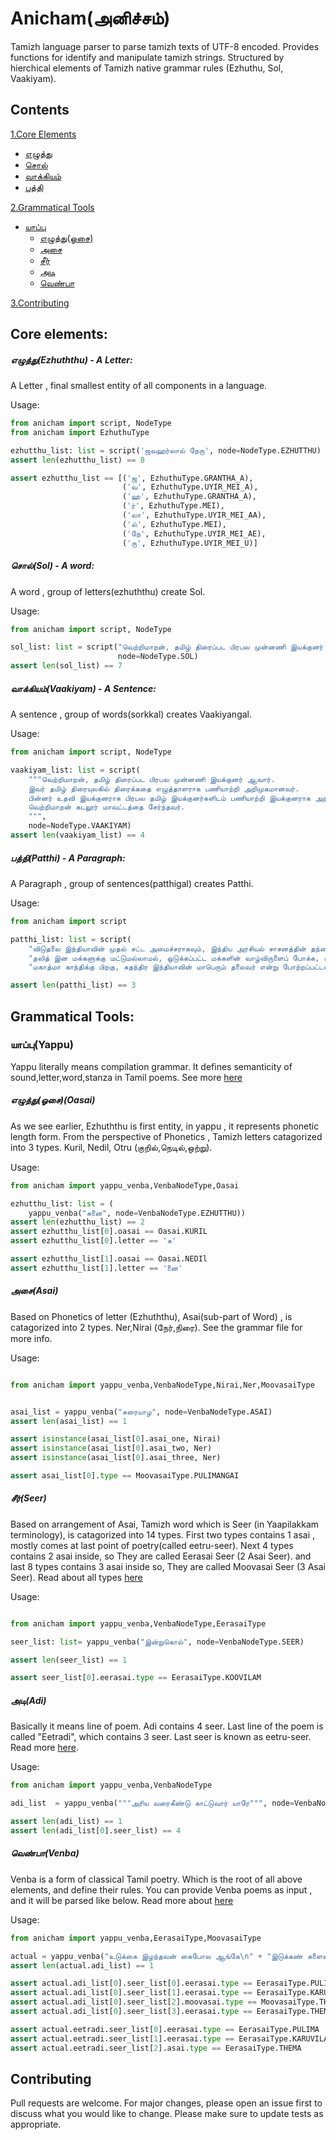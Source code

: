 # **Anicham(அனிச்சம்)**

Tamizh language parser to parse tamizh texts of UTF-8 encoded. Provides functions for identify and manipulate tamizh strings. Structured by hierchical elements of Tamizh native grammar rules (Ezhuthu, Sol, Vaakiyam). 

## Contents

[1.Core Elements](#core-elements)
- [எழுத்து](#ezhuththu)
- [சொல்](#sol)
- [வாக்கியம்](#vaakiyam)
- [பத்தி](#patthi)

[2.Grammatical Tools](#grammatical-tools)
- [யாப்பு](#yappu)
    - [எழுத்து(ஓசை)](#ezhuththu-oasai)
    - [அசை](#asai)
    - [சீர்](#seer)
    - [அடி](#adi)
    - [வெண்பா](#venba)

[3.Contributing](#contributing)

## **Core elements:**

##### <a id="ezhuththu">எழுத்து(Ezhuththu) - _A Letter_:</a>

A Letter , final smallest entity of all components in a language.
    
Usage:
```python
from anicham import script, NodeType
from anicham import EzhuthuType

ezhutthu_list: list = script('ஜவஹர்லால் நேரு', node=NodeType.EZHUTTHU)
assert len(ezhutthu_list) == 8

assert ezhutthu_list == [('ஜ', EzhuthuType.GRANTHA_A),
                         ('வ', EzhuthuType.UYIR_MEI_A),
                         ('ஹ', EzhuthuType.GRANTHA_A),
                         ('ர்', EzhuthuType.MEI),
                         ('லா', EzhuthuType.UYIR_MEI_AA),
                         ('ல்', EzhuthuType.MEI),
                         ('நே', EzhuthuType.UYIR_MEI_AE),
                         ('ரு', EzhuthuType.UYIR_MEI_U)]
```

##### <a id="sol">சொல்(Sol) - _A word_:</a>

A word , group of letters(ezhuththu) create Sol.

Usage:
```python      
from anicham import script, NodeType

sol_list: list = script("வெற்றிமாறன், தமிழ் திரைப்பட பிரபல முன்னணி இயக்குனர் ஆவார்",
                        node=NodeType.SOL)
assert len(sol_list) == 7
```


##### <a id="vaakiyam">வாக்கியம்(Vaakiyam) - _A Sentence_:</a>

A sentence , group of words(sorkkal) creates Vaakiyangal.

Usage:
```python       
from anicham import script, NodeType

vaakiyam_list: list = script(
    """வெற்றிமாறன், தமிழ் திரைப்பட பிரபல முன்னணி இயக்குனர் ஆவார். 
    இவர் தமிழ் திரையுலகில் திரைக்கதை எழுத்தாளராக பணியாற்றி அறிமுகமானவர். 
    பின்னர் உதவி இயக்குனராக பிரபல தமிழ் இயக்குனர்களிடம் பணியாற்றி இயக்குனராக அறிமுகமாகி தமிழ் திரையுலகில் புகழ் பெற்றுள்ளார். 
    வெற்றிமாறன் கடலூர் மாவட்டத்தை சேர்ந்தவர்.
    """,
    node=NodeType.VAAKIYAM)
assert len(vaakiyam_list) == 4
```


##### <a id="patthi">பத்தி(Patthi) - _A Paragraph_:</a>

A Paragraph , group of sentences(patthigal) creates Patthi.

Usage:
```python  
from anicham import script   

patthi_list: list = script(
    "விடுதலை இந்தியாவின் முதல் சட்ட அமைச்சராகவும், இந்திய அரசியல் சாசனத்தின் தந்தையாக விளங்கியவர்,‘பீம்ராவ் ராம்ஜி அம்பேத்கர்’. இவர் ஒரு சமூக சீர்திருத்தவாதியாக மட்டுமல்லாமல், மிகச்சிறந்த பொருளியல் அறிஞராகவும், அரசியல் தத்துவமேதையாகவும், சமூக சீர்திருத்தவாதியாகவும், பகுத்தறிவு சிந்தனையாளராகவும், சிறந்த எழுத்தாளர் மற்றும் பேச்சாளராகவும், வரலாற்று ஆசானாகவும் விளங்கியவர்.\n" +
    "தலித் இன மக்களுக்கு மட்டுமல்லாமல், ஒடுக்கப்பட்ட மக்களின் வாழ்விருளைப் போக்க, உதித்த சூரியன்.\n" +
    "மகாத்மா காந்திக்கு பிறகு, சுதந்திர இந்தியாவின் மாபெரும் தலைவர் என்று போற்றப்பட்டவர், டாக்டர் அம்பேத்கர் அவர்கள். தன் வாழ்நாள் முழுவதையும் சமூகத்திற்கென அர்ப்பணித்த மாபெரும் சிற்பியான டாக்டர் அம்பேத்கர் அவர்களின் வாழ்க்கை வரலாறு மற்றும் சாதனைகளை காண்போம்.")

assert len(patthi_list) == 3
```
## **Grammatical Tools:**
### <a id="yappu">யாப்பு(Yappu)</a>

Yappu literally means compilation grammar. It defines semanticity of sound,letter,word,stanza in Tamil poems. 
See more [here](https://ta.wikipedia.org/wiki/%E0%AE%AF%E0%AE%BE%E0%AE%AA%E0%AF%8D%E0%AE%AA%E0%AE%BF%E0%AE%B2%E0%AE%95%E0%AF%8D%E0%AE%95%E0%AE%A3%E0%AE%AE%E0%AF%8D)

##### <a id="ezhuththu-oasai">எழுத்து(ஓசை)(Oasai)</a>
As we see earlier, Ezhuththu is first entity, in yappu , it represents phonetic length form. From the perspective of Phonetics , Tamizh letters catagorized into 3 types.
Kuril, Nedil, Otru (குறில்,நெடில்,ஒற்று).

Usage:
```python
from anicham import yappu_venba,VenbaNodeType,Oasai

ezhutthu_list: list = (
    yappu_venba("சுனை", node=VenbaNodeType.EZHUTTHU))
assert len(ezhutthu_list) == 2
assert ezhutthu_list[0].oasai == Oasai.KURIL
assert ezhutthu_list[0].letter == 'சு'

assert ezhutthu_list[1].oasai == Oasai.NEDIl
assert ezhutthu_list[1].letter == 'னை'
```


##### <a id="asai">அசை(Asai)</a>
Based on Phonetics of letter (Ezhuththu), Asai(sub-part of Word) , is catagorized into 2 types.
Ner,Nirai (நேர்,நிரை). See the grammar file for more info.

Usage:
```python

from anicham import yappu_venba,VenbaNodeType,Nirai,Ner,MoovasaiType


asai_list = yappu_venba("சுரையாழ", node=VenbaNodeType.ASAI)
assert len(asai_list) == 1

assert isinstance(asai_list[0].asai_one, Nirai)
assert isinstance(asai_list[0].asai_two, Ner)
assert isinstance(asai_list[0].asai_three, Ner)

assert asai_list[0].type == MoovasaiType.PULIMANGAI
```

##### <a id="seer">சீர்(Seer)</a>
Based on arrangement of Asai, Tamizh word which is Seer (in Yaapilakkam terminology), is catagorized into 14 types.
First two types contains 1 asai , mostly comes at last point of poetry(called eetru-seer).
Next 4 types contains 2 asai inside, so They are called Eerasai Seer (2 Asai Seer).
and last 8 types contains 3 asai inside so,  They are called Moovasai Seer (3 Asai Seer). 
Read about all types [here](https://ta.wikipedia.org/wiki/%E0%AE%9A%E0%AF%80%E0%AE%B0%E0%AF%8D_(%E0%AE%AF%E0%AE%BE%E0%AE%AA%E0%AF%8D%E0%AE%AA%E0%AE%BF%E0%AE%B2%E0%AE%95%E0%AF%8D%E0%AE%95%E0%AE%A3%E0%AE%AE%E0%AF%8D)#%E0%AE%9A%E0%AF%80%E0%AE%B0%E0%AF%8D_%E0%AE%B5%E0%AE%95%E0%AF%88%E0%AE%95%E0%AE%B3%E0%AF%8D)

Usage:
```python

from anicham import yappu_venba,VenbaNodeType,EerasaiType

seer_list: list= yappu_venba("இன்றுகொல்", node=VenbaNodeType.SEER)

assert len(seer_list) == 1

assert seer_list[0].eerasai.type == EerasaiType.KOOVILAM
```

##### <a id="adi">அடி(Adi)</a>
Basically it means line of poem. Adi contains 4 seer. 
Last line of the poem is called "Eetradi", which contains 3 seer. Last seer is known as eetru-seer.
Read more [here](https://ta.wikipedia.org/wiki/%E0%AE%85%E0%AE%9F%E0%AE%BF_(%E0%AE%AF%E0%AE%BE%E0%AE%AA%E0%AF%8D%E0%AE%AA%E0%AE%BF%E0%AE%B2%E0%AE%95%E0%AF%8D%E0%AE%95%E0%AE%A3%E0%AE%AE%E0%AF%8D,_%E0%AE%9A%E0%AF%80%E0%AE%B0%E0%AF%8D_%E0%AE%8E%E0%AE%A3%E0%AF%8D%E0%AE%A3%E0%AE%BF%E0%AE%95%E0%AF%8D%E0%AE%95%E0%AF%88)).

Usage:
```python
from anicham import yappu_venba,VenbaNodeType

adi_list  = yappu_venba("""அரிய வரைகீண்டு காட்டுவார் யாரே""", node=VenbaNodeType.ADI)

assert len(adi_list) == 1
assert len(adi_list[0].seer_list) == 4
```

##### <a id="venba">வெண்பா(Venba)</a>
Venba is a form of classical Tamil poetry. Which is the root of all above elements, and define their rules. 
You can provide Venba poems as input , and it will be parsed like below.
Read more about [here](https://ta.wikipedia.org/wiki/%E0%AE%B5%E0%AF%86%E0%AE%A3%E0%AF%8D%E0%AE%AA%E0%AE%BE#%E0%AE%B5%E0%AF%86%E0%AE%A3%E0%AF%8D%E0%AE%AA%E0%AE%BE%E0%AE%B5%E0%AF%81%E0%AE%95%E0%AF%8D%E0%AE%95%E0%AE%BE%E0%AE%A9_%E0%AE%AF%E0%AE%BE%E0%AE%AA%E0%AF%8D%E0%AE%AA%E0%AE%BF%E0%AE%B2%E0%AE%95%E0%AF%8D%E0%AE%95%E0%AE%A3%E0%AE%AE%E0%AF%8D)

Usage:
```python
from anicham import yappu_venba,EerasaiType,MoovasaiType

actual = yappu_venba("உடுக்கை இழந்தவன் கைபோல ஆங்கே\n" + "இடுக்கண் களைவதாம் நட்பு")
assert len(actual.adi_list) == 1

assert actual.adi_list[0].seer_list[0].eerasai.type == EerasaiType.PULIMA
assert actual.adi_list[0].seer_list[1].eerasai.type == EerasaiType.KARUVILAM
assert actual.adi_list[0].seer_list[2].moovasai.type == MoovasaiType.THEMANGAI
assert actual.adi_list[0].seer_list[3].eerasai.type == EerasaiType.THEMA

assert actual.eetradi.seer_list[0].eerasai.type == EerasaiType.PULIMA
assert actual.eetradi.seer_list[1].eerasai.type == EerasaiType.KARUVILAM
assert actual.eetradi.seer_list[2].asai.type == EerasaiType.THEMA
```

## Contributing
Pull requests are welcome. For major changes, please open an issue first to discuss what you would like to change.
Please make sure to update tests as appropriate.